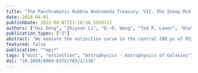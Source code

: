 ```yaml
---
title: "The Panchromatic Hubble Andromeda Treasury. VII. The Steep Mid-ultraviolet to Near-infrared Extinction Curve in the Central 200 pc of the M31 Bulge"
date: 2014-04-01
publishDate: 2022-04-07T21:16:16.592911Z
authors: ["Hui Dong", "Zhiyuan Li", "Q.~D. Wang", "Tod R. Lauer", "Knut Olsen", "Abhijit Saha", "Julianne Dalcanton", "Karl Gordon", "Morgan Fouesneau", "Eric Bell", "Luciana Bianchi"]
publication_types: ["2"]
abstract: "We measure the extinction curve in the central 200 pc of M31 at mid- ultraviolet to near-infrared wavelengths (from 1928 ̊A to 1.5 ensuremathμm), using Swift/UVOT and Hubble Space Telescope (HST) Wide Field Camera 3 (WFC3)/Advanced Camera for Surveys (ACS) observations in 13 bands. Taking advantage of the high angular resolution of the HST/WFC3 and ACS detectors, we develop a method to simultaneously determine the relative extinction and the fraction of obscured starlight for five dusty complexes located in the circumnuclear region. The extinction curves of these clumps (R$_V$ = 2.4-2.5) are steeper than the average Galactic one (R$_V$ = 3.1), but are similar to optical and near-infrared curves recently measured toward the Galactic bulge (R$_V$ i̊sebox-0.5ex~ 2.5). This similarity suggests that steep extinction curves may be common in the inner bulge of galaxies. In the ultraviolet, the extinction curves of these clumps are also unusual. We find that one dusty clump (size < 2 pc) exhibits a strong UV bump (extinction at 2175 r̊), more than three standard deviation higher than that predicted by common models. Although the high stellar metallicity of the M31 bulge indicates that there are sufficient carbon and silicon to produce large dust grains, the grains may have been destroyed by supernova explosions or past activity of the central supermassive black hole, resulting in the observed steepened extinction curve."
featured: false
publication: "*apj*"
tags: ["dust", "extinction", "Astrophysics - Astrophysics of Galaxies"]
doi: "10.1088/0004-637X/785/2/136"
---
```


